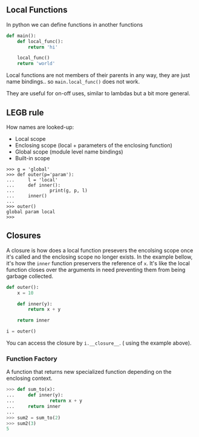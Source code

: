 ## Local Functions

In python we can define functions in another functions

```python
def main():
    def local_func():
        return 'hi'

    local_func()
    return 'world'
```

Local functions are not members of their parents in any way, they are just name bindings.. so `main.local_func()` does not work.

They are useful for on-off uses, similar to lambdas but a bit more general.

## LEGB rule

How names are looked-up:
* Local scope
* Enclosing scope (local + parameters of the enclosing function)
* Global scope (module level name bindings)
* Built-in scope


```python3
>>> g = 'global'
>>> def outer(p='param'):
...     l = 'local'
...     def inner():
...             print(g, p, l)
...     inner()
...
>>> outer()
global param local
>>>
```

## Closures


A closure is how does a local function presevers the encolsing scope once it's called and the enclosing scope no longer exists.
In the example bellow, it's how the `inner` function preservers the reference of `x`.
It's like the local function closes over the arguments in need preventing them from being garbage collected.

```python
def outer():
    x = 10

    def inner(y):
        return x + y

    return inner

i = outer()
```
You can access the closure by `i.__closure__`. ( using the example above).


### Function Factory

A function that returns new specialized function depending on the enclosing context.

```python
>>> def sum_to(x):
...     def inner(y):
...             return x + y
...     return inner
...
>>> sum2 = sum_to(2)
>>> sum2(3)
5
```
